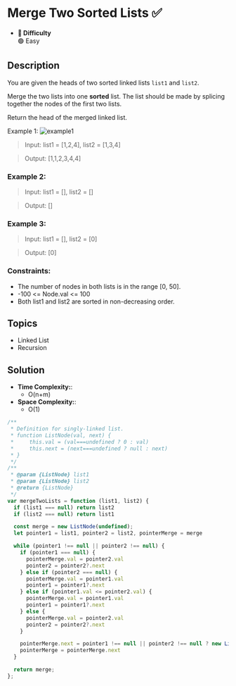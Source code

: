 # Merge Two Sorted Lists ✅
- **📁 Difficulty**  
  🟢 Easy  

## Description
You are given the heads of two sorted linked lists `list1` and `list2`.

Merge the two lists into one **sorted** list. The list should be made by splicing together the nodes of the first two lists.

Return the head of the merged linked list.

 

Example 1:
![example1](https://assets.leetcode.com/uploads/2020/10/03/merge_ex1.jpg)

> Input: list1 = [1,2,4], list2 = [1,3,4]

> Output: [1,1,2,3,4,4]

### Example 2:

> Input: list1 = [], list2 = []

> Output: []


### Example 3:

> Input: list1 = [], list2 = [0]

> Output: [0]
 

### Constraints:

- The number of nodes in both lists is in the range [0, 50].
- -100 <= Node.val <= 100
- Both list1 and list2 are sorted in non-decreasing order.

## Topics
- Linked List
- Recursion

## Solution
- **Time Complexity:**: 
  - O(n+m)
- **Space Complexity:**: 
  - O(1)

```js
/**
 * Definition for singly-linked list.
 * function ListNode(val, next) {
 *     this.val = (val===undefined ? 0 : val)
 *     this.next = (next===undefined ? null : next)
 * }
 */
/**
 * @param {ListNode} list1
 * @param {ListNode} list2
 * @return {ListNode}
 */
var mergeTwoLists = function (list1, list2) {
  if (list1 === null) return list2
  if (list2 === null) return list1

  const merge = new ListNode(undefined);
  let pointer1 = list1, pointer2 = list2, pointerMerge = merge

  while (pointer1 !== null || pointer2 !== null) {
    if (pointer1 === null) {
      pointerMerge.val = pointer2.val
      pointer2 = pointer2?.next
    } else if (pointer2 === null) {
      pointerMerge.val = pointer1.val
      pointer1 = pointer1?.next
    } else if (pointer1.val <= pointer2.val) {
      pointerMerge.val = pointer1.val
      pointer1 = pointer1?.next
    } else {
      pointerMerge.val = pointer2.val
      pointer2 = pointer2?.next
    }

    pointerMerge.next = pointer1 !== null || pointer2 !== null ? new ListNode() : null
    pointerMerge = pointerMerge.next
  }

  return merge;
};
```
